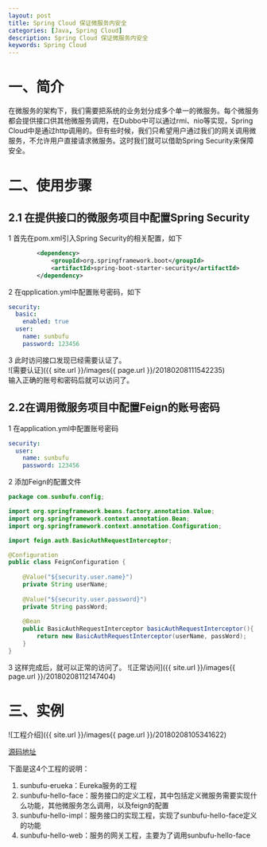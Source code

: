 ```yaml
---
layout: post
title: Spring Cloud 保证微服务内安全
categories: [Java, Spring Cloud]
description: Spring Cloud 保证微服务内安全
keywords: Spring Cloud
---
```


# 一、简介
在微服务的架构下，我们需要把系统的业务划分成多个单一的微服务。每个微服务都会提供接口供其他微服务调用，在Dubbo中可以通过rmi、nio等实现，Spring Cloud中是通过http调用的。但有些时候，我们只希望用户通过我们的网关调用微服务，不允许用户直接请求微服务。这时我们就可以借助Spring Security来保障安全。

# 二、使用步骤
## 2.1 在提供接口的微服务项目中配置Spring Security
1 首先在pom.xml引入Spring Security的相关配置，如下

```xml
		<dependency>
			<groupId>org.springframework.boot</groupId>
			<artifactId>spring-boot-starter-security</artifactId>
		</dependency>
```

2 在qpplication.yml中配置账号密码，如下

```yml
security:
  basic:
    enabled: true
  user:
    name: sunbufu
    password: 123456
```

3 此时访问接口发现已经需要认证了。  
![需要认证]({{ site.url }}/images{{ page.url }}/20180208111542235)  
输入正确的账号和密码后就可以访问了。  

## 2.2在调用微服务项目中配置Feign的账号密码
1 在application.yml中配置账号密码

```yml
security:
  user:
    name: sunbufu
    password: 123456
```

2 添加Feign的配置文件

```java
package com.sunbufu.config;

import org.springframework.beans.factory.annotation.Value;
import org.springframework.context.annotation.Bean;
import org.springframework.context.annotation.Configuration;

import feign.auth.BasicAuthRequestInterceptor;

@Configuration
public class FeignConfiguration {
	
	@Value("${security.user.name}")
	private String userName;
	
	@Value("${security.user.password}")
	private String passWord;
	
    @Bean
    public BasicAuthRequestInterceptor basicAuthRequestInterceptor(){
        return new BasicAuthRequestInterceptor(userName, passWord);
    }
}
```

3 这样完成后，就可以正常的访问了。
![正常访问]({{ site.url }}/images{{ page.url }}/20180208112147404)

# 三、实例

![工程介绍]({{ site.url }}/images{{ page.url }}/20180208105341622)

[源码地址](https://github.com/sunbufu/sunbufu-cloud)

下面是这4个工程的说明：
 1. sunbufu-erueka：Eureka服务的工程
 2. sunbufu-hello-face：服务接口的定义工程，其中包括定义微服务需要实现什么功能，其他微服务怎么调用，以及feign的配置
 3. sunbufu-hello-impl：服务接口的实现工程，实现了sunbufu-hello-face定义的功能
 4. sunbufu-hello-web：服务的网关工程，主要为了调用sunbufu-hello-face

